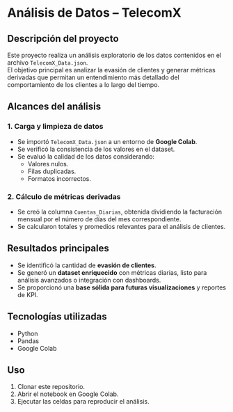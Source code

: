 # Análisis de Datos – TelecomX

## Descripción del proyecto
Este proyecto realiza un análisis exploratorio de los datos contenidos en el archivo `TelecomX_Data.json`.  
El objetivo principal es analizar la evasión de clientes y generar métricas derivadas que permitan un entendimiento más detallado del comportamiento de los clientes a lo largo del tiempo.

## Alcances del análisis

### 1. Carga y limpieza de datos
- Se importó `TelecomX_Data.json` a un entorno de **Google Colab**.
- Se verificó la consistencia de los valores en el dataset.
- Se evaluó la calidad de los datos considerando:
  - Valores nulos.
  - Filas duplicadas.
  - Formatos incorrectos.

### 2. Cálculo de métricas derivadas
- Se creó la columna `Cuentas_Diarias`, obtenida dividiendo la facturación mensual por el número de días del mes correspondiente.
- Se calcularon totales y promedios relevantes para el análisis de clientes.

## Resultados principales
- Se identificó la cantidad de **evasión de clientes**.
- Se generó un **dataset enriquecido** con métricas diarias, listo para análisis avanzados o integración con dashboards.
- Se proporcionó una **base sólida para futuras visualizaciones** y reportes de KPI.

## Tecnologías utilizadas
- Python
- Pandas
- Google Colab

## Uso
1. Clonar este repositorio.
2. Abrir el notebook en Google Colab.
3. Ejecutar las celdas para reproducir el análisis.


